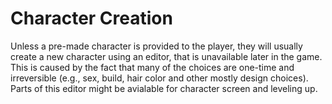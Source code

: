 # Character Creation

Unless a pre-made character is provided to the player, they will usually create a new character using an editor, that is unavailable later in the game. This is caused by the fact that many of the choices are one-time and irreversible (e.g., sex, build, hair color and other mostly design choices). Parts of this editor might be avialable for character screen and leveling up.
